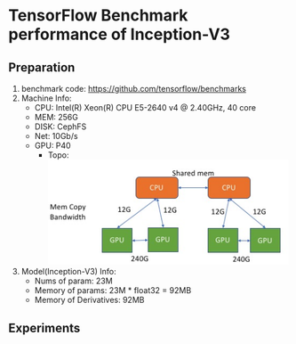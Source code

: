 # TensorFlow Benchmark performance of Inception-V3

## Preparation
1. benchmark code: https://github.com/tensorflow/benchmarks
2. Machine Info:
    - CPU: Intel(R) Xeon(R) CPU E5-2640 v4 @ 2.40GHz, 40 core
    - MEM: 256G
    - DISK: CephFS
    - Net: 10Gb/s
    - GPU: P40
        - Topo: ![P40 Topo](images/p40_gpu_topo.jpg)
3. Model(Inception-V3) Info:
    - Nums of param: 23M
    - Memory of params: 23M * float32 = 92MB
    - Memory of Derivatives: 92MB

## Experiments
